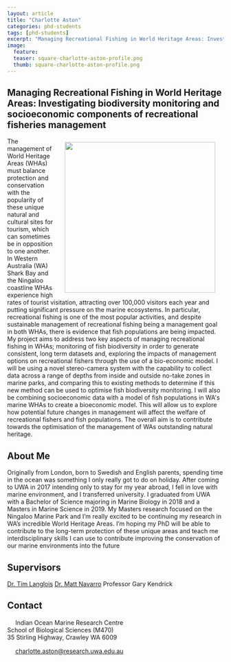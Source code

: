 ```yaml
---
layout: article
title: "Charlotte Aston"
categories: phd-students
tags: [phd-students]
excerpt: "Managing Recreational Fishing in World Heritage Areas: Investigating biodiversity monitoring and socioeconomic components of recreational fisheries management"
image:
  feature: 
  teaser: square-charlotte-aston-profile.png
  thumb: square-charlotte-aston-profile.png
---
```

## Managing Recreational Fishing in World Heritage Areas: Investigating biodiversity monitoring and socioeconomic components of recreational fisheries management
<img src='/images/square-charlotte-aston-profile.png' align='right' width="350" hspace="20" vspace="10">

The management of World Heritage Areas (WHAs) must balance protection and conservation with the popularity of these unique natural and cultural sites for tourism, which can sometimes be in opposition to one another. In Western Australia (WA) Shark Bay and the Ningaloo coastline WHAs experience high rates of tourist visitation, attracting over 100,000 visitors each year and putting significant pressure on the marine ecosystems. In particular, recreational fishing is one of the most popular activities, and despite sustainable management of recreational fishing being a management goal in both WHAs, there is evidence that fish populations are being impacted. My project aims to address two key aspects of managing recreational fishing in WHAs; monitoring of fish biodiversity in order to generate consistent, long term datasets and, exploring the impacts of management options on recreational fishers through the use of a bio-economic model. I will be using a novel stereo-camera system with the capability to collect data across a range of depths from inside and outside no-take zones in marine parks, and comparing this to existing methods to determine if this new method can be used to optimise fish biodiversity monitoring. I will also be combining socioeconomic data with a model of fish populations in WA's marine WHAs to create a bioeconomic model. This will allow us to explore how potential future changes in management will affect the welfare of recreational fishers and fish populations. The overall aim is to contribute towards the optimisation of the management of WAs outstanding natural heritage.

## About Me
Originally from London, born to Swedish and English parents, spending time in the ocean was something I only really got to do on holiday. After coming to UWA in 2017 intending only to stay for my year abroad, I fell in love with marine environment, and I transferred university. I graduated from UWA with a Bachelor of Science majoring in Marine Biology in 2018 and a Masters in Marine Science in 2019. My Masters research focused on the Ningaloo Marine Park and I’m really excited to be continuing my research in WA’s incredible World Heritage Areas. I’m hoping my PhD will be able to contribute to the long-term protection of these unique areas and teach me interdisciplinary skills I can use to contribute improving the conservation of our marine environments into the future

## Supervisors
[Dr. Tim Langlois](https://marineecology.io/researchers/tim-langlois/ "Tim Langlois")
[Dr. Matt Navarro](https://marineecology.io/researchers/matthew-navarro/)
Professor Gary Kendrick


## Contact
<img src='/images/icons/building-regular.svg' width="15px"> Indian Ocean Marine Research Centre <br>
School of Biological Sciences (M470)<br>
35 Stirling Highway, Crawley WA 6009

<img src='/images/icons/envelope-regular.svg' width="15px"> <a href="charlotte.aston@research.uwa.edu.au">charlotte.aston@research.uwa.edu.au</a><br>
